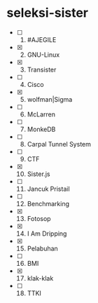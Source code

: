 # seleksi-sister

- [ ] 1. #AJEGILE 
- [X] 2. GNU-Linux 
- [X] 3. Transister
- [ ] 4. Cisco 
- [X] 5. wolfman|Sigma 
- [ ] 6. McLarren 
- [ ] 7. MonkeDB 
- [ ] 8. Carpal Tunnel System 
- [ ] 9. CTF
- [X] 10. Sister.js
- [ ] 11. Jancuk Pristail 
- [ ] 12. Benchmarking 
- [X] 13. Fotosop 
- [X] 14. I Am Dripping 
- [X] 15. Pelabuhan
- [ ] 16. BMI 
- [X] 17. klak-klak
- [ ] 18. TTKI 